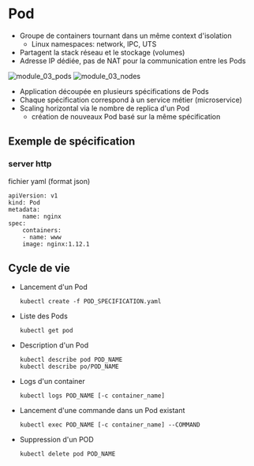 # Pod 
* Groupe de containers tournant dans un même context d'isolation
    * Linux namespaces: network, IPC, UTS
* Partagent la stack réseau et le stockage (volumes)
* Adresse IP dédiée, pas de NAT pour la communication entre les Pods 

![module_03_pods](assets/module_03_pods.svg)
![module_03_nodes](assets/module_03_nodes.svg)

* Application découpée en plusieurs spécifications de Pods 
* Chaque spécification correspond à un service métier (microservice)
* Scaling horizontal via le nombre de replica d'un Pod 
    * création de nouveaux Pod basé sur la même spécification


## Exemple de spécification
### server http
fichier yaml (format json)
```
apiVersion: v1
kind: Pod 
metadata:
    name: nginx
spec:
    containers: 
    - name: www
    image: nginx:1.12.1    
```

## Cycle de vie
* Lancement d'un Pod 
    ```
    kubectl create -f POD_SPECIFICATION.yaml
    ```
* Liste des Pods 
    ```
    kubectl get pod 
    ```
* Description d'un Pod 
    ```
    kubectl describe pod POD_NAME
    kubectl describe po/POD_NAME
    ```
* Logs d'un container
    ```
    kubectl logs POD_NAME [-c container_name]
    ```
* Lancement d'une commande dans un Pod existant 
    ```
    kubectl exec POD_NAME [-c container_name] --COMMAND 
    ```
* Suppression d'un POD 
    ```
    kubectl delete pod POD_NAME
    ```
    
    
    